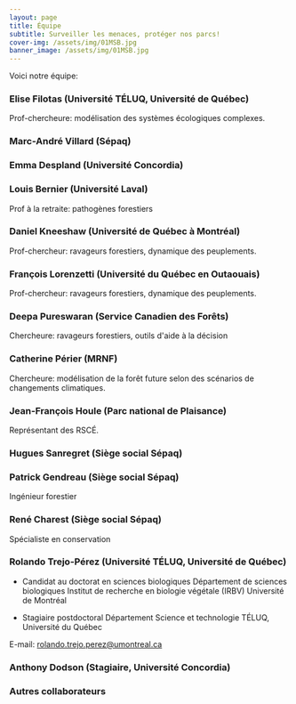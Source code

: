 ```yaml
---
layout: page
title: Équipe
subtitle: Surveiller les menaces, protéger nos parcs!
cover-img: /assets/img/01MSB.jpg
banner_image: /assets/img/01MSB.jpg
---
```


Voici notre équipe:

### Elise Filotas (Université TÉLUQ, Université de Québec)

Prof-chercheure: modélisation des systèmes écologiques complexes. 

### Marc-André Villard (Sépaq)

### Emma Despland (Université Concordia)

### Louis Bernier (Université Laval)

Prof à la retraite: pathogènes forestiers

### Daniel Kneeshaw (Université de Québec à Montréal)

Prof-chercheur: ravageurs forestiers, dynamique des peuplements.
 
### François Lorenzetti (Université du Québec en Outaouais)

Prof-chercheur: ravageurs forestiers, dynamique des peuplements.

### Deepa Pureswaran (Service Canadien des Forêts)

Chercheure: ravageurs forestiers, outils d'aide à la décision

### Catherine Périer (MRNF)

Chercheure: modélisation de la forêt future selon des scénarios de changements climatiques.

### Jean-François Houle (Parc national de Plaisance) 

Représentant des RSCÉ.

### Hugues Sanregret (Siège social Sépaq)

### Patrick Gendreau (Siège social Sépaq)

Ingénieur forestier

### René Charest (Siège social Sépaq)

Spécialiste en conservation

### Rolando Trejo-Pérez (Université TÉLUQ, Université de Québec)

- Candidat au doctorat en sciences biologiques
Département de sciences biologiques
Institut de recherche en biologie végétale (IRBV)
Université de Montréal
 
- Stagiaire postdoctoral
Département Science et technologie
TÉLUQ, Université du Québec
 
E-mail: rolando.trejo.perez@umontreal.ca

### Anthony Dodson (Stagiaire, Université Concordia)

### Autres collaborateurs 

